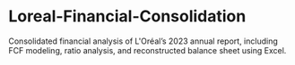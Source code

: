 # Loreal-Financial-Consolidation
Consolidated financial analysis of L'Oréal’s 2023 annual report, including FCF modeling, ratio analysis, and reconstructed balance sheet using Excel.
